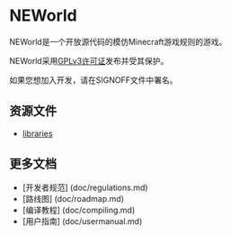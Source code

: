# NEWorld

NEWorld是一个开放源代码的模仿Minecraft游戏规则的游戏。

NEWorld采用[GPLv3许可证](http://www.gnu.org/licenses/gpl.html)发布并受其保护。

如果您想加入开发，请在SIGNOFF文件中署名。

## 资源文件

* [libraries](http://pan.baidu.com/s/1i5feqvr)

## 更多文档

* [开发者规范] (doc/regulations.md)
* [路线图] (doc/roadmap.md)
* [编译教程] (doc/compiling.md)
* [用户指南] (doc/usermanual.md)
